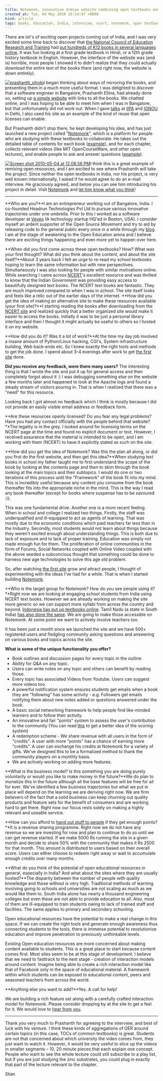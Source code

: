 ```yaml
---
title: Notemonk, innovative Indian website combining open textbooks and social learning
created_at: Tue, 04 May 2010 16:14:47 +0000
kind: article
tags: books, Education, India, interview, ncert, notemonk, open textbooks, open-education, p2pU, prashanth ellina
---
```


There are lot's of exciting open projects coming out of India, and I was
very excited some time back to discover that [the National Council of
Education Research and Training](http://www.ncert.nic.in/index.htm) had
[put hundreds of K12 books in several languages
online](http://reganmian.net/blog/2008/04/06/many-great-free-textbooks-from-india/).
It was fun looking at a first grade textbook in Hindi, or a 12th grade
history textbook in English. However, the interface of the website was
(and is) horrible, most people I showed it to didn't realize that they
could actually download the entire text of the books there (and right
now, the website is down entirely).

[![](http://reganmian.net/blog/wp-content/uploads/2010/05/prashanth_photo-217x300.jpg "prashanth_photo")](http://reganmian.net/blog/wp-content/uploads/2010/05/prashanth_photo.jpeg)I
began thinking about ways of mirroring the books, and presenting them in
a much more useful format. I was delighted to discover that a software
engineer in Bangalore, Prashanth Ellina, had already done so, setting up
[a simple website](http://ncertbooks.prashanthellina.com/) with links to
all the books. We chatted online, and I was hoping to be able to meet
him when I was in Bangalore, but that unfortunately did not work out.
When I gave [talks](../publicatio) at [IIPA](http://www.iipa.ernet.in/)
and [IGNOU](http://www.ignou.ac.in/) in Delhi, I also used his site as
an example of the kind of reuse that open licenses can enable.

But Prashanth didn't stop there, he kept developing his idea, and has
just launched a new project called
"[Notemonk](http://www.notemonk.com/)", which is a platform for people
who are studying with these textbooks to collaborate. He takes out the
detailed table of contents for each book
([example](http://www.notemonk.com/book/40/Chemistry%201%20Class%2011/)),
and for each chapter, collects relevant videos (like MIT OpenCourseWare,
and other open lectures), and enable people to ask and answer questions
([example](http://www.notemonk.com/node/1887/Modern.Periodic.Law.and.the.present.form.of.the.Pe/)).

[![](http://reganmian.net/blog/wp-content/uploads/2010/05/Screen-shot-2010-05-04-at-12.08.56-PM.png "Screen shot 2010-05-04 at 12.08.56 PM")](http://reganmian.net/blog/wp-content/uploads/2010/05/Screen-shot-2010-05-04-at-12.08.56-PM.png)I
think this is a great example of remixing open resources, and I am
excited to see where Prashanth will take the project. Since neither the
open textbooks in India, nor his project, is very well known
internationally, I asked if he would agree to do an e-mail interview. He
graciously agreed, and below you can see him introducing his project in
detail. Visit [Notemonk](http://www.notemonk.com/) and [let him know
what you think](http://www.notemonk.com/feedback/)!

* * * * *

**Who are you?**I am an entrepreneur working out of Bangalore, India. I
co-founded Headrun Technologies Pvt Ltd to pursue various innovative
trajectories under one umbrella. Prior to this I worked as a software
developer at [Veveo](http://corporate.veveo.net/) (A technology startup
HQ'ed in Boston, USA). I consider myself an ardent supporter of the Open
Source Movement and try to aid by releasing code to the general public
every once in a while through my
[blog](http://blog.prashanthellina.com). I am at the stage of awakening
to the Open Education arena and I believe there are exciting things
happening and even more yet to happen over here.

**When did you first come across these open textbooks? How? What was
your first thought? What did you think about the content, and about the
site itself?**About 3 years back I felt an urge to re-read my school
textbooks hoping to learn the same information but with new
perspectives. Simultaneously I was also looking for people with similar
motivations online. While searching I came across
[NCERT](http://www.ncert.nic.in/index.htm)'s excellent resource and was
thrilled to know that the Indian Government was providing easy access to
beautifully designed text books. The NCERT text books are fantastic.
They are much improved compared to when I was in school. The site itself
looks and feels like a relic out of the earlier days of the
internet.[](http://www.ncert.nic.in/index.htm) **How did you get the
idea of making an alternative site to make these resources available
(your first site)?**I starting reading the books after downloading from
the [NCERT site](http://www.ncert.nic.in/) and realized quickly that a
better organized site would make it easier to access the books.
Initially it was to be just a personal library interface and then I
thought it might actually be useful to others so I hosted it on my
website.

**How did you do it? Was it a lot of work?**At the time my day job
involved a insane amount of Python/Linux hacking, CGI's, System
infrastructure building, Web back-ends etc. So I knew exactly the right
tools and methods to get the job done. I spend about 3-4 evenings after
work to get [the first
site](http://ncertbooks.prashanthellina.com)[](http://ncertbooks.prashanthellina.com)
done.

**Did you receive any feedback, were there many users?** The interesting
thing is that I wrote the site and put it up for general access and then
completely forgot about it :) I was debugging something else on the
website a few months later and happened to look at the Apache logs and
found a steady stream of visitors pouring in. That is when I realized
that there was a "need" for this resource.

Looking back I got almost no feedback which I think is mostly because I
did not provide an easily visible email address or feedback form.

**Are these resources openly licensed? Do you fear any legal problems?
Have you had any contact officially with the people behind that
website?**The legality is in the grey. I looked around for licensing
terms on the NCERT page at the time and found no explicit document or
text. However, I received assurance that the material is intended to be
open, and I am working with them (NCERT) to have it explicitly stated as
such on the site.

**How did you get the idea of Notemonk? Was this the plan all along, or
did you first do the first website, and then get this idea?**When
studying text books in school my father taught me to first understand
the scope of the book by looking at the contents page and then to skim
through the book looking at the main topics and their subtopics. I would
do one or two iterations of this process until the "Framework" of the
book fit into my mind. This is incredibly useful because any content you
consume from the book thereafter fits into the appropriate niche in the
mind. This is the way I read any book thereafter (except for books where
suspense has to be savoured :)).

This was one fundamental drive. Another one is a more recent feeling.
When in school and college I realized two things. Firstly, the staff was
underqualified and ill-equipped to act as agents of learning. That was
mostly due to the economic conditions which paid teachers far less than
in the Industry. Secondly, most students would not learn about things
because they weren't excited enough about understanding things. This is
both due to lack of exposure and to lack of proper training. Education
was simply not made enough fun for them. The proliferation of online
communities in the form of Forums, Social Networks coupled with Online
Video coupled with the above seeded a subconcious thought that something
could be done to harness new age technologies to solve this age old
problem.

So, after watching [the first
site](http://ncertbooks.prashanthellina.com) grow and attract people, I
thought of experimenting with the ideas I've had for a while. That is
when I started building [Notemonk](http://www.notemonk.com).

**Who is the target group for Notemonk? How do you see people using
it?**Right now we are looking at engaging school students from India
using NCERT text books. However we are already working on making the
site more generic so we can support more syllabi from across the country
and beyond. [Indonesia has put up textbooks
online](http://reganmian.net/blog/2009/03/19/407-indonesian-textbooks-openly-available/).
Tamil Nadu (a state in South India) [has also done the
same](http://www.textbooksonline.tn.nic.in/). We are going to make those
accessible on Notemonk. At some point we want to actively involve
teachers too.

It has been just a month since we launched the site and we have 500+
registered users and fledgling community asking questions and answering
on various books and topics across the site.

**What is some of the unique functionality you offer?**

-   Book outlines and discussion pages for every topic in the outline
-   Ability for Q&A on any topic.
-   Users can write notes on any topic and others can benefit by reading
  those.
-   Every topic has associated Videos from Youtube. Users can suggest
  more videos too.
-   A powerful notification system ensures students get emails when a
  book they are "following" has some activity - e.g. Followers get
  emails notifying them about new notes added or questions answered
  under the book.
-   A basic social networking framework to help people find like-minded
  learners and to follow their activity.
-   An innovative and fair "points" system to assess the user's
  contribution to the community (You can read
  [this](http://www.notemonk.com/book/72/Help.on.Notemonk/) to get a
  better idea of the scoring system)
-   A redemption scheme - We share revenue with all users in the form of
  "credits". A user with more "points" has a chance of earning more
  "credits". A user can exchange his credits at Notemonk for a variety
  of gifts. We've designed this to be a formalized method to thank the
  community players on a monthly basis.
-   We are actively working on adding more features.

**What is the business model? Is this something you are doing purely
voluntarily or would you like to make money in the future?**We do plan
to monetize this in the future although all the base features will be
free for all for ever. We've identified a few business trajectories but
what we put in place will depend on the learning we are deriving right
now. We are firm believers of the fact that a solid business can keep
churning out quality products and feature sets for the benefit of
consumers and are working hard to get there. Right now our focus rests
solely on making a highly relevant and useable service.

**How can you afford to [hand out stuff to
people](http://www.notemonk.com/node/2772/Credits/) if they get enough
points?**It is a revenue sharing programme. Right now we do not have any
revenue so we are investing for now and plan to continue to do so until
we can get revenue started. If we make 5000 Rs running the site in a
given month and decide to share 50% with the community that makes it Rs
2500 for that month. This amount is distributed to users based on their
overall score. Users can either choose to redeem right away or wait to
accumulate enough credits over many months.

**What do you think of the potential of open educational resources in
general, especially in India? And what about the sites where they are
usually hosted?**The disparity between the number of people with quality
knowledge and those without is very high. Traditional methods of
learning involving going to schools and universities are not scaling as
much as we would like them to. South India alone has nearly a thousand
engineering colleges but even these are not able to provide education to
all. Also, most of them are ill-equipped to train students owing to lack
of trained staff and facilities. The same applies to primary and
secondary schooling.

Open educational resources have the potential to make a real change in
this space. If we can create the right tools and generate enough
awareness thus connecting students to the tools, there is immense
potential to revolutionize education and improve penetration to
previously unthinkable levels.

Existing Open education resources are more concerned about making
content available to students. This is a great place to start because
content comes first. Most sites seem to be at this stage of development.
I believe that we need to fasttrack to the next stage - creation of
interaction models around content. Imagine being able to create a rich
interaction model like that of Facebook only in the space of educational
material. A framework within which students can be exposed to
educational content, peers and seasoned teachers from across the world.

**Anything else you want to add?**Yes. A call for help!

We are building a rich feature set along with a carefully crafted
interaction model for Notemonk. Please consider dropping by at the site
to get a feel for it. We would love to [hear from
you](http://www.notemonk.com/feedback/).

* * * * *

Thank you very much to Prashanth for agreeing to the interview, and best
of luck with his venture. I think these kinds of aggregations of OER
around certain topics (in this case, TOCs of common textbooks) is great.
Students are not that concerned about which university the video comes
from, they just want to watch it. However, it would be very useful to
slice up the videos in smaller segments – 10, 20 minute pieces that each
explain one concept. People who want to see the whole lecture could
still subscribe to a play list, but if you are just studying the zinc
substrates, you could plug in exactly that part of the lecture relevant
to the chapter.

Stian
